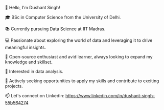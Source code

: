 👋 Hello, I'm Dushant Singh!

🎓 BSc in Computer Science from the University of Delhi.

📚 Currently pursuing Data Science at IIT Madras.

💻 Passionate about exploring the world of data and leveraging it to drive meaningful insights.

🌟 Open-source enthusiast and avid learner, always looking to expand my knowledge and skillset.

🚀 Interested in data analysis.

🔬 Actively seeking opportunities to apply my skills and contribute to exciting projects.

📫 Let's connect on LinkedIn: https://www.linkedin.com/in/dushant-singh-55b564274
